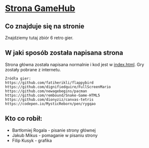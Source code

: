 # [Strona GameHub](https://czajniczeg.github.io/gamehub.github.io/)

## **Co znajduje się na stronie**
Znajdziemy tutaj zbiór 6 retro gier.

## **W jaki sposób została napisana strona**
Strona główna została napisana normalnie i kod jest w [index.html](https://github.com/czajniczeg/gamehub.github.io/blob/main/index.html). Gry zostały pobrane z internetu.

```
Źródła gier:
https://github.com/fatiherikli/flappybird
https://github.com/dignifiedquire/FullScreenMario
https://github.com/newagebegins/pacman
https://github.com/rembound/Snake-Game-HTML5
https://github.com/dionyziz/canvas-tetris
https://codepen.io/MysticReborn/pen/rygqao
```

## **Kto co robił:**
- Bartłomiej Rogala - pisanie strony głównej
- Jakub Mikus - pomaganie w pisaniu strony
- Filip Kusyk - grafika
